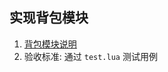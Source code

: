 ## 实现背包模块
1. [背包模块说明](https://github.com/kinbei/NEO/blob/master/2/bag.md)    
2. 验收标准: 通过 `test.lua` 测试用例     
